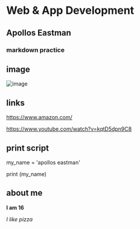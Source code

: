 # Web & App Development

## Apollos Eastman

### markdown practice
## image
![image](https://github.com/user-attachments/assets/09a5e852-576d-46bb-a30a-d83122c2f1aa)
## links
https://www.amazon.com/

https://www.youtube.com/watch?v=kqtD5dpn9C8

## print script
my_name = 'apollos eastman'

print (my_name)

## about me
**I am 16**

*I like pizza*

